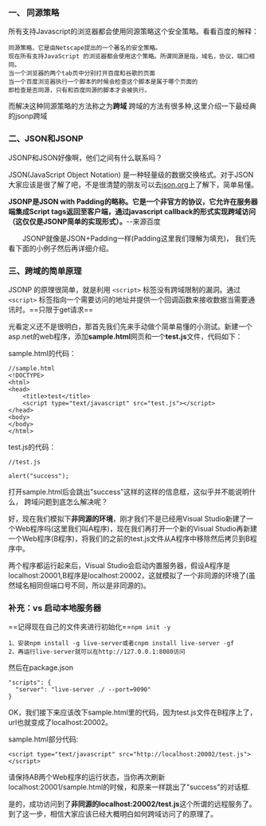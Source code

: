 ### 一、 同源策略

所有支持Javascript的浏览器都会使用同源策略这个安全策略。看看百度的解释：

```
同源策略，它是由Netscape提出的一个著名的安全策略。
现在所有支持JavaScript 的浏览器都会使用这个策略。所谓同源是指，域名，协议，端口相同。
当一个浏览器的两个tab页中分别打开百度和谷歌的页面
当一个百度浏览器执行一个脚本的时候会检查这个脚本是属于哪个页面的
即检查是否同源，只有和百度同源的脚本才会被执行。
```

而解决这种同源策略的方法称之为**跨域**
跨域的方法有很多种,这里介绍一下最经典的jsonp跨域

### 二、JSON和JSONP

JSONP和JSON好像啊，他们之间有什么联系吗？

JSON(JavaScript Object Notation) 是一种轻量级的数据交换格式。对于JSON大家应该是很了解了吧，不是很清楚的朋友可以去[json.org](http://www.json.org/json-zh.html)上了解下，简单易懂。

**JSONP是JSON with Padding的略称。它是一个非官方的协议，它允许在服务器端集成Script tags返回至客户端，通过javascript callback的形式实现跨域访问（这仅仅是JSONP简单的实现形式）。**--来源百度

　　JSONP就像是JSON+Padding一样(Padding这里我们理解为填充)， 我们先看下面的小例子然后再详细介绍。
　　

### 三、跨域的简单原理

JSONP 的原理很简单，就是利用 `<script>` 标签没有跨域限制的漏洞。通过 `<script>` 标签指向一个需要访问的地址并提供一个回调函数来接收数据当需要通讯时。==只限于get请求==

光看定义还不是很明白，那首先我们先来手动做个简单易懂的小测试。新建一个asp.net的web程序，添加**sample.html**网页和一个**test.js**文件，代码如下：

sample.html的代码：

```
//sample.html
<!DOCTYPE>
<html>
<head>
    <title>test</title>
    <script type="text/javascript" src="test.js"></script>
</head>
<body>
</body>
</html>
```

test.js的代码：

```
//test.js

alert("success");
```

打开sample.html后会跳出"success”这样的这样的信息框，这似乎并不能说明什么， 跨域问题到底怎么解决呢？

好，现在我们模拟下**非同源的环境**，刚才我们不是已经用Visual Studio新建了一个Web程序吗(这里我们叫A程序)，现在我们再打开一个新的Visual Studio再新建一个Web程序(B程序)，将我们的之前的test.js文件从A程序中移除然后拷贝到B程序中。

两个程序都运行起来后，Visual Studio会启动内置服务器，假设A程序是localhost:20001,B程序是localhost:20002，这就模拟了一个非同源的环境了(虽然域名相同但端口号不同，所以是非同源的)。

### 补充：vs 启动本地服务器

==记得现在自己的文件夹进行初始化==`npm init -y`

```
1、安装npm install -g live-server或者cnpm install live-server -gf 
2、再运行live-server就可以在http://127.0.0.1:8080访问 
```

然后在package.json

```
"scripts": {
  "server": "live-server ./ --port=9090"
}
```



OK，我们接下来应该改下sample.html里的代码，因为test.js文件在B程序上了，url也就变成了localhost:20002。

sample.html部分代码:

```
<script type="text/javascript" src="http://localhost:20002/test.js"></script>
```

请保持AB两个Web程序的运行状态，当你再次刷新localhost:20001/sample.html的时候，和原来一样跳出了"success"的对话框.

是的，成功访问到了**非同源的localhost:20002/test.js**这个所谓的远程服务了。到了这一步，相信大家应该已经大概明白如何跨域访问了的原理了。

　　<script>标签的src属性并不被同源策略所约束，所以可以获取任何服务器上脚本并执行。

### 四、JSONP的实现模式--CallBack

刚才的小例子讲解了跨域的原理，我们回上去再看看JSONP的定义说明中讲到了`javascript callback`的形式。那我们就来修改下代码，如何实现JSONP的javascript callback的形式。

程序A中sample的部分代码：

```
<script type="text/javascript">
//回调函数
function callback(data) {
    alert(data.message);
}
</script>
<script type="text/javascript" src="http://localhost:20002/test.js"></script>
```

程序B中test.js的代码：

```
//调用callback函数，并以json数据形式作为阐述传递，完成回调

callback({message:"success"});
```

这其实就是JSONP的简单实现模式，或者说是JSONP的原型：**创建一个回调函数，然后在远程服务上调用这个函数并且将JSON 数据形式作为参数传递，完成回调。**

**将JSON数据填充进回调函数**，这就是JSONP的JSON+Padding的含义吧。

一般情况下，我们希望这个script标签能够动态的调用，而不是像上面因为固定在html里面所以没等页面显示就执行了，很不灵活。我们可以通过javascript动态的创建script标签，这样我们就可以灵活调用远程服务了。

在开发中可能会遇到多个 JSONP 请求的回调函数名是相同的，这时候就需要自己封装一个 JSONP，以下是简单实现

```js
function jsonp(url, jsonpCallback, success) {
  let script = document.createElement('script')
  script.src = url
  script.async = true
  window[jsonpCallback] = function(data) {
    success && success(data)
  }
  document.body.appendChild(script)
}
jsonp('http://xxx', 'callback', function(value) {
  console.log(value)
})
```

### 注意

1. JSONP的兼容性较好，在更加古老的浏览器中都可以运行，不需要XMLHttpRequest或ActiveX的支持。
2. JSONP只支持GET请求而不支持POST等其它类型的HTTP请求。
3. JSONP在调用失败的时候不会返回各种HTTP状态码（解决方法：添加timeout参数，虽然JSONP请求本身的错误没有被捕获，但是最终会因为超时而执行error回调）。
4. 在使用JSONP的时候必须要保证使用的JSONP服务必须是安全可信的。万一提供JSONP的服务存在页面注入漏洞，它返回的javascript都将被执行，若被注入这是非常危险的。